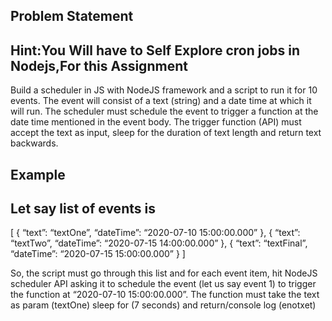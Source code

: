## Problem Statement

## Hint:You Will have to Self Explore cron jobs in Nodejs,For this Assignment

Build a scheduler in JS with NodeJS framework and a script to run it for 10 events.
The event will consist of a text (string) and a date time at which it will run.
The scheduler must schedule the event to trigger a function at the date time mentioned in the event body.
The trigger function (API) must accept the text as input, sleep for the duration of text length and return text backwards.
## Example
## Let say list of events is

[
 {
  “text”: “textOne”,
  “dateTime”: “2020-07-10 15:00:00.000”
 },
 {
  “text”: “textTwo”,
  “dateTime”: “2020-07-15 14:00:00.000”
 },
 {
  “text”: “textFinal”,
  “dateTime”: “2020-07-15 15:00:00.000”
 }
]
 
 So, the script must go through this list and for each event item, hit NodeJS scheduler API asking it to schedule the event (let us say event 1) to trigger the function at “2020-07-10 15:00:00.000”. The function must take the text as param (textOne) sleep for (7 seconds) and return/console log (enotxet)

